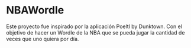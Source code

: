 # NBAWordle

Este proyecto fue inspirado por la aplicación Poeltl by Dunktown. Con el objetivo de hacer un Wordle de la NBA que se pueda jugar la cantidad de veces que uno quiera por día.

